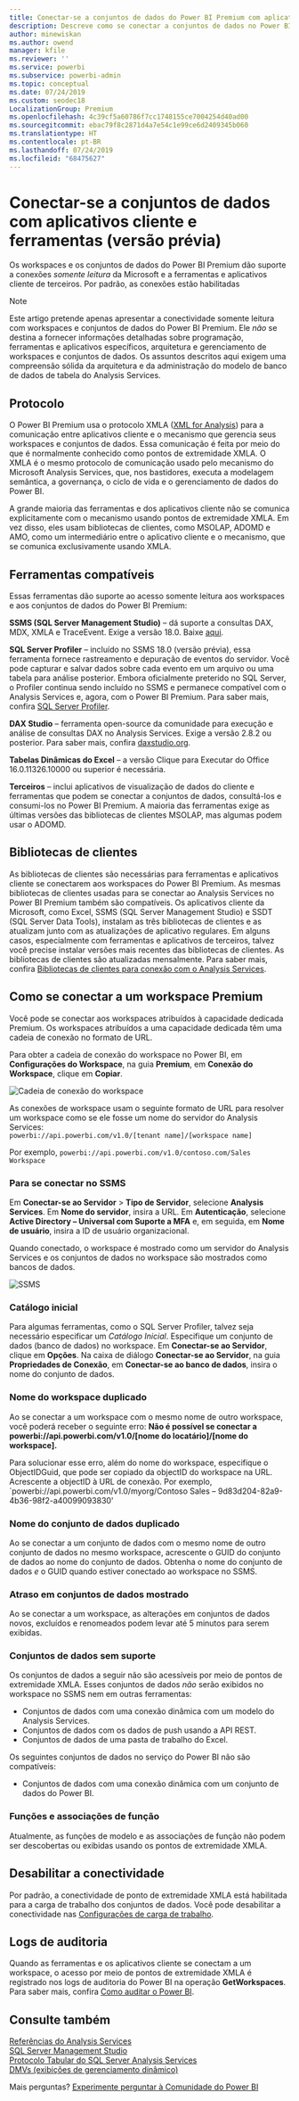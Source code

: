 ```yaml
---
title: Conectar-se a conjuntos de dados do Power BI Premium com aplicativos cliente e ferramentas (versão prévia)
description: Descreve como se conectar a conjuntos de dados no Power BI Premium em aplicativos cliente e ferramentas.
author: minewiskan
ms.author: owend
manager: kfile
ms.reviewer: ''
ms.service: powerbi
ms.subservice: powerbi-admin
ms.topic: conceptual
ms.date: 07/24/2019
ms.custom: seodec18
LocalizationGroup: Premium
ms.openlocfilehash: 4c39cf5a60786f7cc1748155ce7004254d40ad00
ms.sourcegitcommit: ebac79f8c2871d4a7e54c1e99ce6d2409345b060
ms.translationtype: HT
ms.contentlocale: pt-BR
ms.lasthandoff: 07/24/2019
ms.locfileid: "68475627"
---
```

# <a name="connect-to-datasets-with-client-applications-and-tools-preview"></a>Conectar-se a conjuntos de dados com aplicativos cliente e ferramentas (versão prévia)

Os workspaces e os conjuntos de dados do Power BI Premium dão suporte a conexões *somente leitura* da Microsoft e a ferramentas e aplicativos cliente de terceiros. Por padrão, as conexões estão habilitadas

> [!NOTE]
> Este artigo pretende apenas apresentar a conectividade somente leitura com workspaces e conjuntos de dados do Power BI Premium. Ele *não* se destina a fornecer informações detalhadas sobre programação, ferramentas e aplicativos específicos, arquitetura e gerenciamento de workspaces e conjuntos de dados. Os assuntos descritos aqui exigem uma compreensão sólida da arquitetura e da administração do modelo de banco de dados de tabela do Analysis Services.

## <a name="protocol"></a>Protocolo

O Power BI Premium usa o protocolo XMLA ([XML for Analysis](https://docs.microsoft.com/bi-reference/xmla/xml-for-analysis-xmla-reference)) para a comunicação entre aplicativos cliente e o mecanismo que gerencia seus workspaces e conjuntos de dados. Essa comunicação é feita por meio do que é normalmente conhecido como pontos de extremidade XMLA. O XMLA é o mesmo protocolo de comunicação usado pelo mecanismo do Microsoft Analysis Services, que, nos bastidores, executa a modelagem semântica, a governança, o ciclo de vida e o gerenciamento de dados do Power BI. 

A grande maioria das ferramentas e dos aplicativos cliente não se comunica explicitamente com o mecanismo usando pontos de extremidade XMLA. Em vez disso, eles usam bibliotecas de clientes, como MSOLAP, ADOMD e AMO, como um intermediário entre o aplicativo cliente e o mecanismo, que se comunica exclusivamente usando XMLA.


## <a name="supported-tools"></a>Ferramentas compatíveis

Essas ferramentas dão suporte ao acesso somente leitura aos workspaces e aos conjuntos de dados do Power BI Premium:

**SSMS (SQL Server Management Studio)** – dá suporte a consultas DAX, MDX, XMLA e TraceEvent. Exige a versão 18.0. Baixe [aqui](https://docs.microsoft.com/sql/ssms/download-sql-server-management-studio-ssms). 

**SQL Server Profiler** – incluído no SSMS 18.0 (versão prévia), essa ferramenta fornece rastreamento e depuração de eventos do servidor. Você pode capturar e salvar dados sobre cada evento em um arquivo ou uma tabela para análise posterior. Embora oficialmente preterido no SQL Server, o Profiler continua sendo incluído no SSMS e permanece compatível com o Analysis Services e, agora, com o Power BI Premium. Para saber mais, confira [SQL Server Profiler](https://docs.microsoft.com/sql/tools/sql-server-profiler/sql-server-profiler).

**DAX Studio** – ferramenta open-source da comunidade para execução e análise de consultas DAX no Analysis Services. Exige a versão 2.8.2 ou posterior. Para saber mais, confira [daxstudio.org](https://daxstudio.org/).

**Tabelas Dinâmicas do Excel** – a versão Clique para Executar do Office 16.0.11326.10000 ou superior é necessária.

**Terceiros** – inclui aplicativos de visualização de dados do cliente e ferramentas que podem se conectar a conjuntos de dados, consultá-los e consumi-los no Power BI Premium. A maioria das ferramentas exige as últimas versões das bibliotecas de clientes MSOLAP, mas algumas podem usar o ADOMD.

## <a name="client-libraries"></a>Bibliotecas de clientes

As bibliotecas de clientes são necessárias para ferramentas e aplicativos cliente se conectarem aos workspaces do Power BI Premium. As mesmas bibliotecas de clientes usadas para se conectar ao Analysis Services no Power BI Premium também são compatíveis. Os aplicativos cliente da Microsoft, como Excel, SSMS (SQL Server Management Studio) e SSDT (SQL Server Data Tools), instalam as três bibliotecas de clientes e as atualizam junto com as atualizações de aplicativo regulares. Em alguns casos, especialmente com ferramentas e aplicativos de terceiros, talvez você precise instalar versões mais recentes das bibliotecas de clientes. As bibliotecas de clientes são atualizadas mensalmente. Para saber mais, confira [Bibliotecas de clientes para conexão com o Analysis Services](https://docs.microsoft.com/azure/analysis-services/analysis-services-data-providers).

## <a name="connecting-to-a-premium-workspace"></a>Como se conectar a um workspace Premium

Você pode se conectar aos workspaces atribuídos à capacidade dedicada Premium. Os workspaces atribuídos a uma capacidade dedicada têm uma cadeia de conexão no formato de URL. 

Para obter a cadeia de conexão do workspace no Power BI, em **Configurações do Workspace**, na guia **Premium**, em **Conexão do Workspace**, clique em **Copiar**.

![Cadeia de conexão do workspace](media/service-premium-connect-tools/connect-tools-workspace-connection.png)

As conexões de workspace usam o seguinte formato de URL para resolver um workspace como se ele fosse um nome do servidor do Analysis Services:   
`powerbi://api.powerbi.com/v1.0/[tenant name]/[workspace name]` 

Por exemplo, `powerbi://api.powerbi.com/v1.0/contoso.com/Sales Workspace`

### <a name="to-connect-in-ssms"></a>Para se conectar no SSMS

Em **Conectar-se ao Servidor** > **Tipo de Servidor**, selecione **Analysis Services**. Em **Nome do servidor**, insira a URL. Em **Autenticação**, selecione **Active Directory – Universal com Suporte a MFA** e, em seguida, em **Nome de usuário**, insira a ID de usuário organizacional. 

Quando conectado, o workspace é mostrado como um servidor do Analysis Services e os conjuntos de dados no workspace são mostrados como bancos de dados.  

![SSMS](media/service-premium-connect-tools/connect-tools-ssms.png)

### <a name="initial-catalog"></a>Catálogo inicial

Para algumas ferramentas, como o SQL Server Profiler, talvez seja necessário especificar um *Catálogo Inicial*. Especifique um conjunto de dados (banco de dados) no workspace. Em **Conectar-se ao Servidor**, clique em **Opções**. Na caixa de diálogo **Conectar-se ao Servidor**, na guia **Propriedades de Conexão**, em **Conectar-se ao banco de dados**, insira o nome do conjunto de dados.

### <a name="duplicate-workspace-name"></a>Nome do workspace duplicado

Ao se conectar a um workspace com o mesmo nome de outro workspace, você poderá receber o seguinte erro: **Não é possível se conectar a powerbi://api.powerbi.com/v1.0/[nome do locatário]/[nome do workspace].**

Para solucionar esse erro, além do nome do workspace, especifique o ObjectIDGuid, que pode ser copiado da objectID do workspace na URL. Acrescente a objectID à URL de conexão. Por exemplo, `powerbi://api.powerbi.com/v1.0/myorg/Contoso Sales – 9d83d204-82a9-4b36-98f2-a40099093830'

### <a name="duplicate-dataset-name"></a>Nome do conjunto de dados duplicado

Ao se conectar a um conjunto de dados com o mesmo nome de outro conjunto de dados no mesmo workspace, acrescente o GUID do conjunto de dados ao nome do conjunto de dados. Obtenha o nome do conjunto de dados *e* o GUID quando estiver conectado ao workspace no SSMS. 

### <a name="delay-in-datasets-shown"></a>Atraso em conjuntos de dados mostrado

Ao se conectar a um workspace, as alterações em conjuntos de dados novos, excluídos e renomeados podem levar até 5 minutos para serem exibidas. 

### <a name="unsupported-datasets"></a>Conjuntos de dados sem suporte

Os conjuntos de dados a seguir não são acessíveis por meio de pontos de extremidade XMLA. Esses conjuntos de dados *não* serão exibidos no workspace no SSMS nem em outras ferramentas: 

- Conjuntos de dados com uma conexão dinâmica com um modelo do Analysis Services. 
- Conjuntos de dados com os dados de push usando a API REST.
- Conjuntos de dados de uma pasta de trabalho do Excel. 

Os seguintes conjuntos de dados no serviço do Power BI não são compatíveis:   

- Conjuntos de dados com uma conexão dinâmica com um conjunto de dados do Power BI.

### <a name="roles-and-role-memberships"></a>Funções e associações de função

Atualmente, as funções de modelo e as associações de função não podem ser descobertas ou exibidas usando os pontos de extremidade XMLA.

## <a name="disable-connectivity"></a>Desabilitar a conectividade

Por padrão, a conectividade de ponto de extremidade XMLA está habilitada para a carga de trabalho dos conjuntos de dados. Você pode desabilitar a conectividade nas [Configurações de carga de trabalho](service-admin-premium-workloads.md#workload-settings).

## <a name="audit-logs"></a>Logs de auditoria 

Quando as ferramentas e os aplicativos cliente se conectam a um workspace, o acesso por meio de pontos de extremidade XMLA é registrado nos logs de auditoria do Power BI na operação **GetWorkspaces**. Para saber mais, confira [Como auditar o Power BI](service-admin-auditing.md).

## <a name="see-also"></a>Consulte também

[Referências do Analysis Services](https://docs.microsoft.com/bi-reference/#pivot=home&panel=home-all)   
[SQL Server Management Studio](https://docs.microsoft.com/sql/ssms/sql-server-management-studio-ssms)   
[Protocolo Tabular do SQL Server Analysis Services](https://docs.microsoft.com/openspecs/sql_server_protocols/ms-ssas-t/b98ed40e-c27a-4988-ab2d-c9c904fe13cf)   
[DMVs (exibições de gerenciamento dinâmico)](https://docs.microsoft.com/sql/analysis-services/instances/use-dynamic-management-views-dmvs-to-monitor-analysis-services)   


Mais perguntas? [Experimente perguntar à Comunidade do Power BI](https://community.powerbi.com/)
